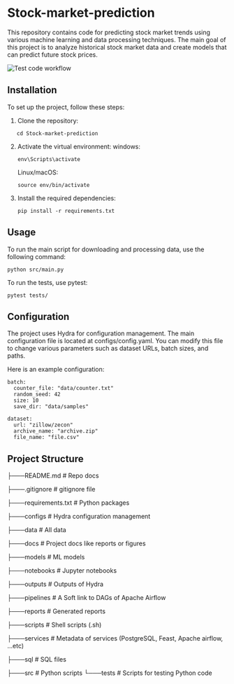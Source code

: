 # Stock-market-prediction
This repository contains code for predicting stock market trends using various machine learning and data processing techniques. The main goal of this project is to analyze historical stock market data and create models that can predict future stock prices.

![Test code workflow](https://github.com/paket2004/Stock-Market-Prediction/actions/workflows/test-code.yaml/badge.svg?test_data)
## Installation
To set up the project, follow these steps:
  1. Clone the repository:
  ```git clone https://github.com/paket2004/Stock-market-prediction.git
     cd Stock-market-prediction
  ```
  2. Activate the virtual environment:
     windows:
     ```
     env\Scripts\activate
     ```
     Linux/macOS:
     ```
     source env/bin/activate
     ```
  3. Install the required dependencies:
     ```
     pip install -r requirements.txt
     ```
## Usage
To run the main script for downloading and processing data, use the following command:
```
python src/main.py
```
To run the tests, use pytest:
```
pytest tests/
```
## Configuration
The project uses Hydra for configuration management. The main configuration file is located at configs/config.yaml. You can modify this file to change various parameters such as dataset URLs, batch sizes, and paths.

Here is an example configuration:
```
batch:
  counter_file: "data/counter.txt"
  random_seed: 42
  size: 10
  save_dir: "data/samples"

dataset:
  url: "zillow/zecon"
  archive_name: "archive.zip"
  file_name: "file.csv"
```
## Project Structure
├───README.md          # Repo docs

├───.gitignore         # gitignore file

├───requirements.txt   # Python packages   

├───configs            # Hydra configuration management

├───data               # All data

├───docs               # Project docs like reports or figures

├───models             # ML models

├───notebooks          # Jupyter notebooks

├───outputs            # Outputs of Hydra

├───pipelines          # A Soft link to DAGs of Apache Airflow

├───reports            # Generated reports 

├───scripts            # Shell scripts (.sh)

├───services           # Metadata of services (PostgreSQL, Feast, Apache airflow, ...etc)

├───sql                # SQL files

├───src                # Python scripts
└───tests              # Scripts for testing Python code
